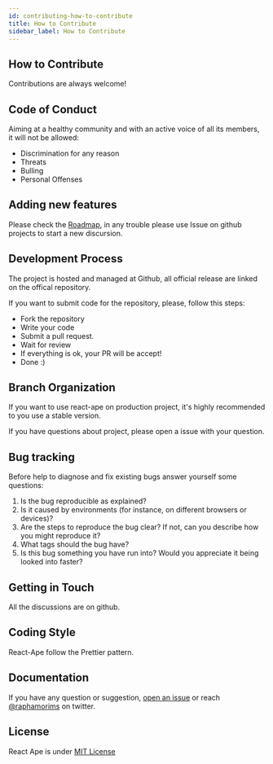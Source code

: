 ```yaml
---
id: contributing-how-to-contribute
title: How to Contribute
sidebar_label: How to Contribute
---
```


## How to Contribute

Contributions are always welcome!

## Code of Conduct

Aiming at a healthy community and with an active voice of all its members, it will not be allowed:

+ Discrimination for any reason
+ Threats
+ Bulling
+ Personal Offenses

## Adding new features

Please check the [Roadmap](https://github.com/raphamorim/react-ape#roadmap), in any trouble please use Issue on github projects to start a new discursion. 
 
## Development Process
 
The project is hosted and managed at Github, all official release are linked on the offical repository.

If you want to submit code for the repository, please, follow this steps:

 + Fork the repository
 + Write your code
 + Submit a pull request.
 + Wait for review
 + If everything is ok, your PR will be accept! 
 + Done :)

## Branch Organization

If you want to use react-ape on production project, it's highly recommended to you use a stable version.

If you have questions about project, please open a issue with your question.

## Bug tracking

Before help to diagnose and fix existing bugs answer yourself some questions:

1. Is the bug reproducible as explained?
2. Is it caused by environments (for instance, on different browsers or devices)?
3. Are the steps to reproduce the bug clear? If not, can you describe how you might reproduce it?
4. What tags should the bug have?
5. Is this bug something you have run into? Would you appreciate it being looked into faster?

## Getting in Touch

All the discussions are on github.

## Coding Style

React-Ape follow the Prettier pattern.

## Documentation

If you have any question or suggestion, [open an issue](https://github.com/raphamorim/react-ape/issues) or reach [@raphamorims](https://twitter.com/raphamorims) on twitter.

## License

React Ape is under [MIT License](https://github.com/raphamorim/react-ape/blob/master/README.md)
